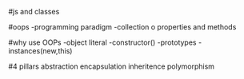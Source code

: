 #js and classes


#oops
-programming paradigm
-collection o properties and methods



#why use OOPs
-object literal
-constructor()
-prototypes
-instances(new,this)

 #4 pillars
 abstraction
 encapsulation
 inheritence
 polymorphism

 